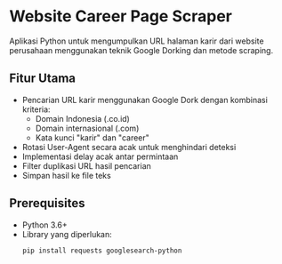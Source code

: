 # Website Career Page Scraper

Aplikasi Python untuk mengumpulkan URL halaman karir dari website perusahaan menggunakan teknik Google Dorking dan metode scraping.

## Fitur Utama
- Pencarian URL karir menggunakan Google Dork dengan kombinasi kriteria:
  - Domain Indonesia (.co.id)
  - Domain internasional (.com)
  - Kata kunci "karir" dan "career"
- Rotasi User-Agent secara acak untuk menghindari deteksi
- Implementasi delay acak antar permintaan
- Filter duplikasi URL hasil pencarian
- Simpan hasil ke file teks

## Prerequisites
- Python 3.6+
- Library yang diperlukan:
  ```bash
  pip install requests googlesearch-python
